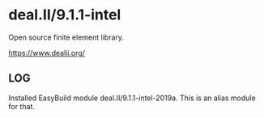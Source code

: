 deal.II/9.1.1-intel
===================

Open source finite element library.

<https://www.dealii.org/>

LOG
---

Installed EasyBuild module deal.II/9.1.1-intel-2019a.  This is an alias module for that.

